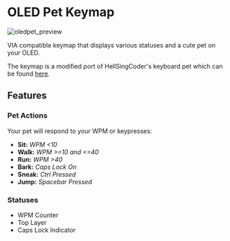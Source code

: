 # OLED Pet Keymap

![oledpet_preview](https://user-images.githubusercontent.com/2514771/144526110-cf28411b-03b5-4c1a-bf53-e639079f16c4.gif)

VIA compatible keymap that displays various statuses and a cute pet on your OLED.

The keymap is a modified port of HellSingCoder's keyboard pet which can be found [here](https://github.com/HellSingCoder/qmk_firmware/tree/master/keyboards/sofle/keymaps/helltm).

## Features

### Pet Actions

Your pet will respond to your WPM or keypresses:

- **Sit:** _WPM <10_
- **Walk:** _WPM >=10 and <=40_
- **Run:** _WPM >40_
- **Bark:** _Caps Lock On_
- **Sneak:** _Ctrl Pressed_
- **Jump:** _Spacebar Pressed_

### Statuses

- WPM Counter
- Top Layer
- Caps Lock Indicator
